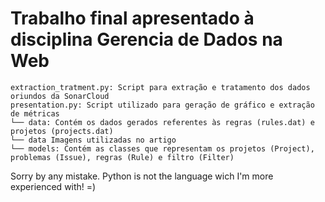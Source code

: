 # Trabalho final apresentado à disciplina Gerencia de Dados na Web

```
extraction_tratment.py: Script para extração e tratamento dos dados oriundos da SonarCloud
presentation.py: Script utilizado para geração de gráfico e extração de métricas
└── data: Contém os dados gerados referentes às regras (rules.dat) e projetos (projects.dat)
└── data Imagens utilizadas no artigo
└── models: Contém as classes que representam os projetos (Project), problemas (Issue), regras (Rule) e filtro (Filter)
```  

Sorry by any mistake. Python is not the language wich I'm more experienced with! =)
